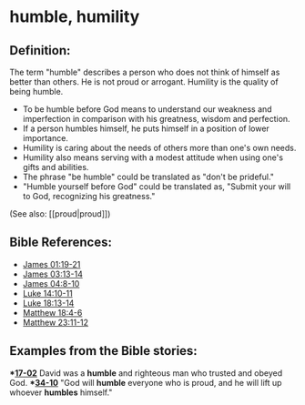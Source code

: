 # humble, humility #

## Definition: ##

The term "humble" describes a person who does not think of himself as better than others. He is not proud or arrogant. Humility is the quality of being humble.

* To be humble before God means to understand our weakness and imperfection in comparison with his greatness, wisdom and perfection.
* If a person humbles himself, he puts himself in a position of lower importance.
* Humility is caring about the needs of others more than one's own needs.
* Humility also means serving with a modest attitude when using one's gifts and abilities.
* The phrase "be humble" could be translated as "don't be prideful."
* "Humble yourself before God" could be translated as, "Submit your will to God, recognizing his greatness."

(See also: [[proud|proud]])

## Bible References: ##

* [James 01:19-21](https://door43.org/en/bible/notes/jas/01/19)
* [James 03:13-14](https://door43.org/en/bible/notes/jas/03/13)
* [James 04:8-10](https://door43.org/en/bible/notes/jas/04/08)
* [Luke 14:10-11](https://door43.org/en/bible/notes/luk/14/10)
* [Luke 18:13-14](https://door43.org/en/bible/notes/luk/18/13)
* [Matthew 18:4-6](https://door43.org/en/bible/notes/mat/18/04)
* [Matthew 23:11-12](https://door43.org/en/bible/notes/mat/23/11)

## Examples from the Bible stories: ##

  __*[17-02](https://door43.org/en/obs/notes/frames/17-02)__ David was a __humble__ and righteous man who trusted and obeyed God.
  __*[34-10](https://door43.org/en/obs/notes/frames/34-10)__ "God will __humble__ everyone who is proud, and he will lift up whoever __humbles__ himself."


